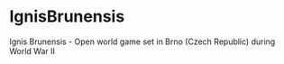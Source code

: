 # IgnisBrunensis
Ignis Brunensis - Open world game set in Brno (Czech Republic) during World War II
